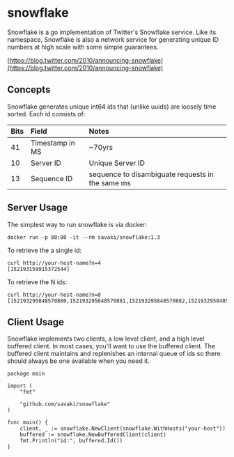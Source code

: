 # snowflake

Snowflake is a go implementation of Twitter's Snowflake service.  Like its namespace, Snowflake is also a network
service for generating unique ID numbers at high scale with some simple guarantees.

[https://blog.twitter.com/2010/announcing-snowflake](https://blog.twitter.com/2010/announcing-snowflake)

## Concepts

Snowflake generates unique int64 ids that (unlike uuids) are loosely time sorted.  Each id consists of:

| Bits  | Field | Notes |
| :--- | :--- | :--- |
| 41 | Timestamp in MS | ~70yrs |
| 10 | Server ID | Unique Server ID |
| 13 | Sequence ID| sequence to disambiguate requests in the same ms |

## Server Usage

The simplest way to run snowflake is via docker:

```
docker run -p 80:80 -it --rm savaki/snowflake:1.3
```

To retrieve the a single id:

```
curl http://your-host-name?n=4
[152193159915372544]
```

To retrieve the N ids:

```
curl http://your-host-name?n=8
[152193295848570880,152193295848570881,152193295848570882,152193295848570883]
```

## Client Usage

Snowflake implements two clients, a low level client, and a high level buffered client.  In most cases, you'll want to 
use the buffered client.  The buffered client maintains and replenishes an internal queue of ids so there should always 
be one available when you need it.

```
package main

import (
	"fmt"

	"github.com/savaki/snowflake"
)

func main() {
	client, _ := snowflake.NewClient(snowflake.WithHosts("your-host"))
	buffered := snowflake.NewBufferedClient(client)
	fmt.Println("id:", buffered.Id())
}
```

